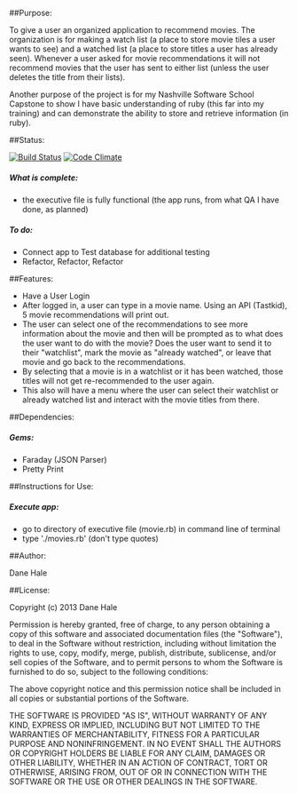 ##Purpose:

To give a user an organized application to recommend movies.  The organization is for making a watch list (a place to store movie tiles a user wants to see) and a watched list (a place to store titles a user has already seen).  Whenever a user asked for movie recommendations it will not recommend movies that the user has sent to either list (unless the user deletes the title from their lists).

Another purpose of the project is for my Nashville Software School Capstone to show I have basic understanding of ruby (this far into my training) and can demonstrate the ability to store and retrieve information (in ruby).




##Status:

[![Build Status](https://travis-ci.org/danehale0612/RubyMovieRecommendations.png)](https://travis-ci.org/danehale0612/RubyMovieRecommendations)
[![Code Climate](https://codeclimate.com/github/danehale0612/RubyMovieRecommendations.png)](https://codeclimate.com/github/danehale0612/RubyMovieRecommendations)


  <h5>What is complete:</h5>
  <ul>
    <li>the executive file is fully functional (the app runs, from what QA I have done, as planned)</li>
  </ul>
  
  <h5>To do:</h5>
  <ul>
    <li>Connect app to Test database for additional testing</li>
    <li>Refactor, Refactor, Refactor</li>
  </ul>



##Features:

<ul>

  <li>Have a User Login</li>

  <li>After logged in, a user can type in a movie name.  Using an API (Tastkid), 5 movie recommendations will print out.</li>

  <li>The user can select one of the recommendations to see more information about the movie and then will be prompted as to what does the user want to do with the movie?  Does the user want to send it to their "watchlist", mark the movie as "already watched", or leave that movie and go back to the recommendations.</li>

  <li>By selecting that a movie is in a watchlist or it has been watched, those titles will not get re-recommended to the user again.</li>

  <li>This also will have a menu where the user can select their watchlist or already watched list and interact with the movie titles from there.</li>

</ul>

##Dependencies:

  <h5>Gems:</h5>
  
  <ul>
   <li>Faraday (JSON Parser)</li>
   
   <li>Pretty Print</li>
  </ul>


##Instructions for Use:

<h5>Execute app:</h5>
<ul>
  <li>go to directory of executive file (movie.rb) in command line of terminal</li>

  <li>type './movies.rb' (don't type quotes)</li>
</ul>


##Author:

Dane Hale






##License:

Copyright (c) 2013 Dane Hale

Permission is hereby granted, free of charge, to any person obtaining a copy of this software and associated documentation files (the "Software"), to deal in the Software without restriction, including without limitation the rights to use, copy, modify, merge, publish, distribute, sublicense, and/or sell copies of the Software, and to permit persons to whom the Software is furnished to do so, subject to the following conditions:

The above copyright notice and this permission notice shall be included in all copies or substantial portions of the Software.

THE SOFTWARE IS PROVIDED "AS IS", WITHOUT WARRANTY OF ANY KIND, EXPRESS OR IMPLIED, INCLUDING BUT NOT LIMITED TO THE WARRANTIES OF MERCHANTABILITY, FITNESS FOR A PARTICULAR PURPOSE AND NONINFRINGEMENT. IN NO EVENT SHALL THE AUTHORS OR COPYRIGHT HOLDERS BE LIABLE FOR ANY CLAIM, DAMAGES OR OTHER LIABILITY, WHETHER IN AN ACTION OF CONTRACT, TORT OR OTHERWISE, ARISING FROM, OUT OF OR IN CONNECTION WITH THE SOFTWARE OR THE USE OR OTHER DEALINGS IN THE SOFTWARE.
